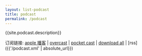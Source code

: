 ```yaml
---
layout: list-podcast
title: podcast
permalink: /podcast
---
```


{{site.podcast.description}}

订阅链接:
[apple 播客](https://podcasts.apple.com/cn/podcast/id1459044150) |
[overcast](https://overcast.fm/itunes1459044150/sayo-cast) |
[pocket cast](https://pca.st/HiSjnP) |
[download all](https://github.com/sayo-melu/sayo-cast/archive/master.zip) |
[rss]({{'/podcast.xml' | absolute_url}})
